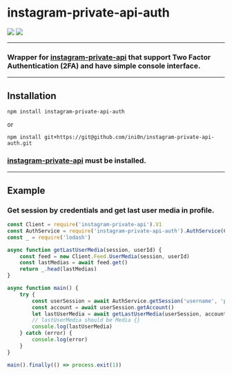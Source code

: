 # instagram-private-api-auth 
![](https://img.shields.io/npm/v/instagram-private-api-auth.svg)
![](https://img.shields.io/github/license/ini0n/instagram-private-api-auth.svg)

---
### Wrapper for [instagram-private-api](https://github.com/dilame/instagram-private-api) that support Two Factor Authentication (2FA) and have simple console interface.
---

## Installation
```
npm install instagram-private-api-auth
```
or
```
npm install git+https://git@github.com/ini0n/instagram-private-api-auth.git
```
### [instagram-private-api](https://github.com/dilame/instagram-private-api) must be installed.

---
## Example
### Get session by credentials and get last user media in profile.
```javascript
const Client = require('instagram-private-api').V1
const AuthService = require('instagram-private-api-auth').AuthService(Client)
const _ = require('lodash')

async function getLastUserMedia(session, userId) {
    const feed = new Client.Feed.UserMedia(session, userId)
    const lastMedias = await feed.get()
    return _.head(lastMedias)
}

async function main() {
    try {
        const userSession = await AuthService.getSession('username', 'password')
        const account = await userSession.getAccount()
        let lastUserMedia = await getLastUserMedia(userSession, account.params.id)
        // lastUserMedia should be Media {}
        console.log(lastUserMedia)
    } catch (error) { 
        console.log(error)
    }
}

main().finally(() => process.exit(1))
```